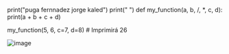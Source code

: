 print("puga fernnadez jorge kaled")
print(" ")
def my_function(a, b, /, *, c, d):
    print(a + b + c + d)

my_function(5, 6, c=7, d=8)  # Imprimirá 26

![image](https://github.com/user-attachments/assets/c5be77f9-d9f1-4355-94ea-716bb38f23ab)

